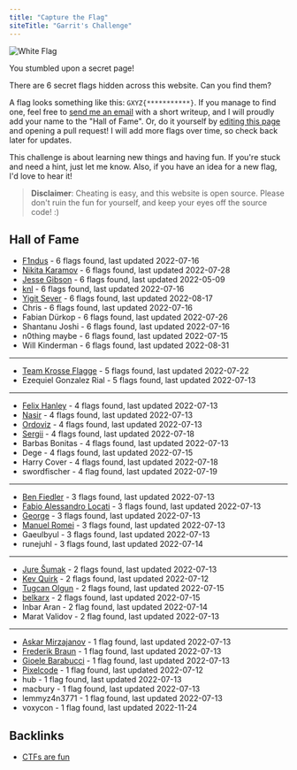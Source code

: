 ```yaml
---
title: "Capture the Flag"
siteTitle: "Garrit's Challenge"
---
```


![White Flag](/assets/white_flag.png)

You stumbled upon a secret page!

There are 6 secret flags hidden across this website. Can you find them?

A flag looks something like this: `GXYZ{***********}`. If you manage to find
one, feel free to [send me an email](/contact) with a short writeup, and I will
proudly add your name to the "Hall of Fame". Or, do it yourself by 
[editing this page](https://github.com/garritfra/garrit.xyz/edit/main/content/ctf.md)
and opening a pull request! I will add more flags over time, so check back later
for updates.

This challenge is about learning new things and having fun. If you're stuck and
need a hint, just let me know. Also, if you have an idea for a new flag, I'd
love to hear it!

> **Disclaimer**: Cheating is easy, and this website is open source. Please
> don't ruin the fun for yourself, and keep your eyes off the source code! :)

## Hall of Fame

- [F1ndus](https://f1ndus.de/) - 6 flags found, last updated 2022-07-16
- [Nikita Karamov](https://www.kytta.dev/) - 6 flags found, last updated 2022-07-28
- [Jesse Gibson](https://psychollama.io/) - 6 flags found, last updated 2022-05-09
- [knl](https://lobste.rs/u/knl) - 6 flags found, last updated 2022-07-16
- [Yigit Sever](https://yigitsever.com) - 6 flags found, last updated 2022-08-17
- Chris - 6 flags found, last updated 2022-07-16
- Fabian Dürkop - 6 flags found, last updated 2022-07-26
- Shantanu Joshi - 6 flags found, last updated 2022-07-16
- n0thing maybe - 6 flags found, last updated 2022-07-15
- Will Kinderman - 6 flags found, last updated 2022-08-31

---

- [Team Krosse Flagge](https://ctftime.org/team/82581) - 5 flags found, last updated 2022-07-22
- Ezequiel Gonzalez Rial - 5 flags found, last updated 2022-07-13

---

- [Felix Hanley](https://felixhanley.info) - 4 flags found, last updated 2022-07-13
- [Nasir](https://lobste.rs/u/thesnarky1) - 4 flags found, last updated 2022-07-13
- [Ordoviz](https://fosstodon.org/@Ordoviz) - 4 flags found, last updated 2022-07-13
- [Sergii](https://www.linkedin.com/in/serhiy-m-618020107/) - 4 flags found, last updated 2022-07-18
- Barbas Bonitas - 4 flags found, last updated 2022-07-13
- Dege - 4 flags found, last updated 2022-07-15
- Harry Cover - 4 flags found, last updated 2022-07-18
- swordfischer - 4 flag found, last updated 2022-07-19

---

- [Ben Fiedler](https://3fx.ch) - 3 flags found, last updated 2022-07-13
- [Fabio Alessandro Locati](https://fale.io) - 3 flags found, last updated 2022-07-13
- [George](https://fosstodon.org/@george_) - 3 flags found, last updated 2022-07-13
- [Manuel Romei](https://fosstodon/@kriive) - 3 flags found, last updated 2022-07-13
- Gaeulbyul - 3 flags found, last updated 2022-07-13
- runejuhl - 3 flags found, last updated 2022-07-14

---

- [Jure Šumak](https://jsumak.github.io/about/) - 2 flags found, last updated 2022-07-13
- [Kev Quirk](https://kevq.uk/) - 2 flags found, last updated 2022-07-12
- [Tugcan Olgun](https://tugcan.net/) - 2 flags found, last updated 2022-07-15
- [belkarx](https://belkarx.github.io) - 2 flags found, last updated 2022-07-15
- Inbar Aran - 2 flag found, last updated 2022-07-14
- Marat Validov - 2 flag found, last updated 2022-07-13

---

- [Askar Mirzajanov](https://t.me/gmmdt) - 1 flag found, last updated 2022-07-13
- [Frederik Braun](https://frederik-braun.com/) - 1 flag found, last updated 2022-07-13
- [Gioele Barabucci](https://gioele.io/) - 1 flag found, last updated 2022-07-13
- [Pixelcode](https://social.tchncs.de/@pixelcode) - 1 flag found, last updated 2022-07-12
- hub - 1 flag found, last updated 2022-07-13
- macbury - 1 flag found, last updated 2022-07-13
- lemmyz4n3771 - 1 flag found, last updated 2022-07-13
- voxycon - 1 flag found, last updated 2022-11-24

## Backlinks

- [CTFs are fun](https://sergiiwrites.online/2022/09/12/ctfs-are-fun.html)
